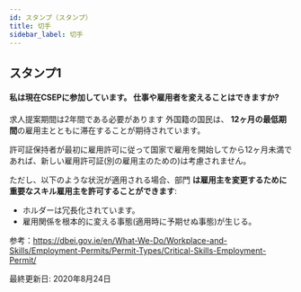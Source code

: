 ```yaml
---
id: スタンプ（スタンプ）
title: 切手
sidebar_label: 切手
---
```


## スタンプ1

#### **私は現在CSEPに参加しています。 仕事や雇用者を変えることはできますか?**

求人提案期間は2年間である必要があります 外国籍の国民は、 **12ヶ月の最低期間**の雇用主とともに滞在することが期待されています。

許可証保持者が最初に雇用許可に従って国家で雇用を開始してから12ヶ月未満であれば、新しい雇用許可証(別の雇用主のための)は考慮されません。

ただし、以下のような状況が適用される場合、部門 **は雇用主を変更するために重要なスキル雇用主を許可することができます**:

* ホルダーは冗長化されています。
* 雇用関係を根本的に変える事態(適用時に予期せぬ事態)が生じる。

参考：https://dbei.gov.ie/en/What-We-Do/Workplace-and-Skills/Employment-Permits/Permit-Types/Critical-Skills-Employment-Permit/

最終更新日: 2020年8月24日